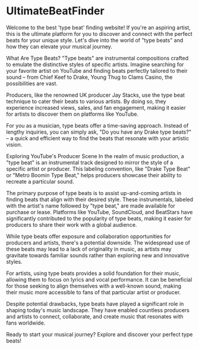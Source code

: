 # UltimateBeatFinder
Welcome to the best 'type beat' finding website!
If you're an aspiring artist, this is the ultimate platform for you to discover and connect with the perfect beats for your unique style. Let's dive into the world of "type beats" and how they can elevate your musical journey.

What Are Type Beats?
"Type beats" are instrumental compositions crafted to emulate the distinctive styles of specific artists. Imagine searching for your favorite artist on YouTube and finding beats perfectly tailored to their sound – from Chief Keef to Drake, Young Thug to Clams Casino, the possibilities are vast.

Producers, like the renowned UK producer Jay Stacks, use the type beat technique to cater their beats to various artists. By doing so, they experience increased views, sales, and fan engagement, making it easier for artists to discover them on platforms like YouTube.

For you as a musician, type beats offer a time-saving approach. Instead of lengthy inquiries, you can simply ask, "Do you have any Drake type beats?" – a quick and efficient way to find the beats that resonate with your artistic vision.

Exploring YouTube's Producer Scene
In the realm of music production, a "type beat" is an instrumental track designed to mirror the style of a specific artist or producer. This labeling convention, like "Drake Type Beat" or "Metro Boomin Type Beat," helps producers showcase their ability to recreate a particular sound.

The primary purpose of type beats is to assist up-and-coming artists in finding beats that align with their desired style. These instrumentals, labeled with the artist's name followed by "type beat," are made available for purchase or lease. Platforms like YouTube, SoundCloud, and BeatStars have significantly contributed to the popularity of type beats, making it easier for producers to share their work with a global audience.

While type beats offer exposure and collaboration opportunities for producers and artists, there's a potential downside. The widespread use of these beats may lead to a lack of originality in music, as artists may gravitate towards familiar sounds rather than exploring new and innovative styles.

For artists, using type beats provides a solid foundation for their music, allowing them to focus on lyrics and vocal performance. It can be beneficial for those seeking to align themselves with a well-known sound, making their music more accessible to fans of that particular artist or producer.

Despite potential drawbacks, type beats have played a significant role in shaping today's music landscape. They have enabled countless producers and artists to connect, collaborate, and create music that resonates with fans worldwide.

Ready to start your musical journey? Explore and discover your perfect type beats!
